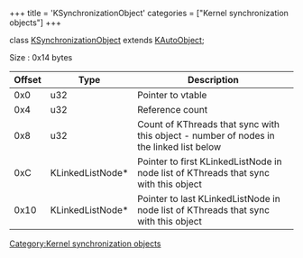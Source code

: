 +++
title = 'KSynchronizationObject'
categories = ["Kernel synchronization objects"]
+++

class [KSynchronizationObject](KSynchronizationObject "wikilink")
extends [KAutoObject](KAutoObject "wikilink");

Size : 0x14 bytes

| Offset | Type              | Description                                                                             |
|--------|-------------------|-----------------------------------------------------------------------------------------|
| 0x0    | u32               | Pointer to vtable                                                                       |
| 0x4    | u32               | Reference count                                                                         |
| 0x8    | u32               | Count of KThreads that sync with this object - number of nodes in the linked list below |
| 0xC    | KLinkedListNode\* | Pointer to first KLinkedListNode in node list of KThreads that sync with this object    |
| 0x10   | KLinkedListNode\* | Pointer to last KLinkedListNode in node list of KThreads that sync with this object     |

[Category:Kernel synchronization
objects](Category:Kernel_synchronization_objects "wikilink")